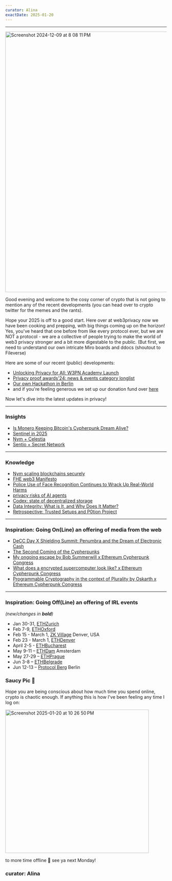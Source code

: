 ```yaml
---
curator: Alina
exactDate: 2025-01-20
---
```


<!--
### Insights

### Knowledge

### Inspiration

### Inspiration: Going On(Line) an offering of media from the web

### Inspiration: Going Off(Line) an offering of IRL events 

### Explorer 

### Saucy Quote
-->

---

<img width="814" alt="Screenshot 2024-12-09 at 8 08 11 PM" src="https://github.com/user-attachments/assets/29991435-98a8-4f85-a5c8-72fa4b1dd145">

Good evening and welcome to the cosy corner of crypto that is not going to mention any of the recent developments (you can head over to crypto twitter for the memes and the rants).

Hope your 2025 is off to a good start. Here over at web3privacy now we have been cooking and prepping, with big things coming up on the horizon! Yes, you've heard that one before from like every protocol ever, but we are NOT a protocol - we are a collective of people trying to make the world of web3 privacy stronger and a bit more digestable to the public. (But first, we need to understand our own intricate Miro boards and ddocs (shoutout to Fileverse)

Here are some of our recent (public) developments:

- [Unlocking Privacy for All: W3PN Academy Launch](https://mirror.xyz/0x0f1F3DAf416B74DB3DE55Eb4D7513a80F4841073/76TEt51zJUfjvcG6Gw2-XN0IbESlXYHGO2GOr4CKnpc)
- [Privacy proof awards'24: news & events category longlist](https://mirror.xyz/0x0f1F3DAf416B74DB3DE55Eb4D7513a80F4841073/IN-RxNtVsMvjUe_XNwDJhxNxIR2efw2auXCLohqSgxI)
- [Our own Hackathon in Berlin](https://lu.ma/wero3jvo=)
- and if you're feeling generous we set up our donation fund over [here](https://giveth.io/project/web3privacy-now-advocating-for-digital-privacy)

Now let's dive into the latest updates in privacy!


---

### Insights
- [Is Monero Keeping Bitcoin's Cypherpunk Dream Alive?](https://www.forbes.com/sites/boazsobrado/2025/01/18/is-monero-keeping-bitcoins-cypherpunk-dream-alive/)
- [Sentinel in 2025](https://www.dvpn.news/sentinel-2025-preview/)
- [Nym + Celestia](https://nym.com/blog/nym-celestia-partnership)
- [Sentio + Secret Network](https://x.com/secretnetwork/status/1881251370558496990?s=46)

---

### Knowledge
- [Nym scaling blockchains securely](https://nym.com/blog/scaling-blockchains-securely)
- [FHE web3 Manifesto](https://manifesto.fhe3.org/)
- [Police Use of Face Recognition Continues to Wrack Up Real-World Harms](https://www.eff.org/deeplinks/2025/01/police-use-face-recognition-continues-wrack-real-world-harms)
- [privacy risks of AI agents](https://cset.georgetown.edu/wp-content/uploads/CSET-Through-the-Chat-Window-and-Into-the-Real-World.pdf)
- [Codex: state of decentralized storage](https://blog.codex.storage/state-of-the-decentralised-storage-space-in-2024-and-predictions-for-2025/)
- [Data Integrity: What is It, and Why Does It Matter?](https://hackernoon.com/data-integrity-what-is-it-and-why-does-it-matter)
- [Retrospective: Trusted Setups and P0tion Project](https://mirror.xyz/privacy-scaling-explorations.eth/Cf9nYvSlATGks8IcFaHQe3H5mgZ_Va767Zk5I8jPYXk)

---

### Inspiration: Going On(Line) an offering of media from the web
- [DeCC Day X Shielding Summit: Penumbra and the Dream of Electronic Cash](https://www.youtube.com/watch?v=7jpcAQsNDuQ)
- [The Second Coming of the Cypherpunks](https://x.com/exit_operator/status/1878892499512840420?s=46)
- [My ongoing escape by Bob Summerwill x Ethereum Cypherpunk Congress](https://www.youtube.com/watch?v=AOri8sxxr-A)
- [What does a encrypted supercomputer look like? x Ethereum Cypherpunk Congress](https://www.youtube.com/watch?v=ryvtBhTBy5k)
- [Programmable Cryptography in the context of Plurality by Oskarth x Ethereum Cypherpunk Congress](https://www.youtube.com/watch?v=9RmXxcseMQ8)

---

### Inspiration: Going Off(Line) an offering of IRL events 
*(new/changes in **bold**)*

* Jan 30-31, [ETHZurich](https://ethereumzuri.ch/)
* Feb 7-9, [ETHOxford](https://ethoxford.io/)
* Feb 15 - March 1, [ZK Village](https://www.zklab.systems/zk-village) Denver, USA
* Feb 23 - March 1, [ETHDenver](https://www.ethdenver.com/)
* April 2-5 - [ETHBucharest](https://x.com/ethbucharest_?s=21)
* May 9-11 – [ETHDam](https://www.ethdam.com/) Amsterdam
* May 27-29 – [ETHPrague](https://ethprague.com/)
* Jun 3-8 – [ETHBelgrade](https://ethbelgrade.rs/)
* Jun 12-13 – [Protocol Berg](https://protocol.berlin/) Berlin


### Saucy Pic 🥫
Hope you are being conscious about how much time you spend online, crypto is chaotic enough. If anything this is how I've been feeling any time I log on:


<img width="448" alt="Screenshot 2025-01-20 at 10 26 50 PM" src="https://github.com/user-attachments/assets/cba2ece4-c0ad-4696-92d8-0614ae727315" />



to more time offline 💖 
see ya next Monday!


### curator: Alina
